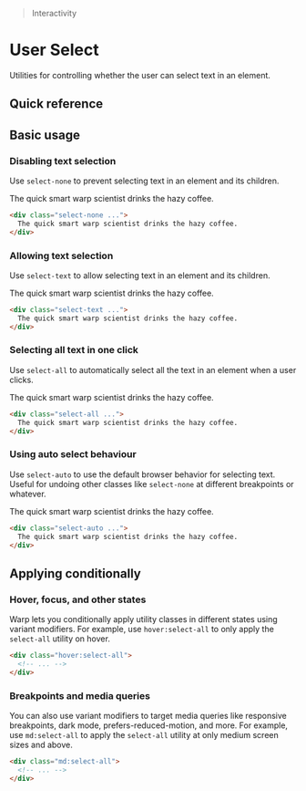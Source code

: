 > Interactivity

# User Select
Utilities for controlling whether the user can select text in an element.

## Quick reference
<qr-table />

## Basic usage
### Disabling text selection
Use `select-none` to prevent selecting text in an element and its children.

<container>
  <div class="flex justify-center">
    <div class="ex-box select-none inline-flex text-center pd-bg-white pd-text-slate-900 pd-font-semibold pd-shadow-xl rounded-8 dark:pd-bg-slate-800 dark:pd-highlight-white/5 dark:pd-text-slate-200 pd-border pd-border-slate-900/5 dark:pd-border-slate-100/5">
     The quick smart warp scientist drinks the hazy coffee.
    </div>
  </div>
</container>

```html
<div class="select-none ...">
  The quick smart warp scientist drinks the hazy coffee.
</div>
```

### Allowing text selection
Use `select-text` to allow selecting text in an element and its children.

<container>
  <div class="flex justify-center">
    <div class="ex-box select-text inline-flex text-center pd-bg-white pd-text-slate-900 pd-font-semibold pd-shadow-xl rounded-8 dark:pd-bg-slate-800 dark:pd-highlight-white/5 dark:pd-text-slate-200 pd-border pd-border-slate-900/5 dark:pd-border-slate-100/5">
     The quick smart warp scientist drinks the hazy coffee.
    </div>
  </div>
</container>

```html
<div class="select-text ...">
  The quick smart warp scientist drinks the hazy coffee.
</div>
```

### Selecting all text in one click
Use `select-all` to automatically select all the text in an element when a user clicks.

<container>
  <div class="flex justify-center">
    <div class="ex-box select-all inline-flex text-center pd-bg-white pd-text-slate-900 pd-font-semibold pd-shadow-xl rounded-8 dark:pd-bg-slate-800 dark:pd-highlight-white/5 dark:pd-text-slate-200 pd-border pd-border-slate-900/5 dark:pd-border-slate-100/5">
     The quick smart warp scientist drinks the hazy coffee.
    </div>
  </div>
</container>

```html
<div class="select-all ...">
  The quick smart warp scientist drinks the hazy coffee.
</div>
```

### Using auto select behaviour
Use `select-auto` to use the default browser behavior for selecting text. Useful for undoing other classes like `select-none` at different breakpoints or whatever.

<container>
  <div class="flex justify-center">
    <div class="ex-box select-auto inline-flex text-center pd-bg-white pd-text-slate-900 pd-font-semibold pd-shadow-xl rounded-8 dark:pd-bg-slate-800 dark:pd-highlight-white/5 dark:pd-text-slate-200 pd-border pd-border-slate-900/5 dark:pd-border-slate-100/5">
     The quick smart warp scientist drinks the hazy coffee.
    </div>
  </div>
</container>

```html
<div class="select-auto ...">
  The quick smart warp scientist drinks the hazy coffee.
</div>
```

## Applying conditionally

### Hover, focus, and other states
Warp lets you conditionally apply utility classes in different states using variant modifiers. For example, use `hover:select-all` to only apply the `select-all` utility on hover.

```html
<div class="hover:select-all">
  <!-- ... -->
</div>
```

### Breakpoints and media queries
You can also use variant modifiers to target media queries like responsive breakpoints, dark mode, prefers-reduced-motion, and more. For example, use `md:select-all` to apply the `select-all` utility at only medium screen sizes and above.

```html
<div class="md:select-all">
  <!-- ... -->
</div>
```
